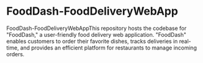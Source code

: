 # FoodDash-FoodDeliveryWebApp
FoodDash-FoodDeliveryWebAppThis repository hosts the codebase for "FoodDash," a user-friendly food delivery web application. "FoodDash" enables customers to order their favorite dishes, tracks deliveries in real-time, and provides an efficient platform for restaurants to manage incoming orders.
